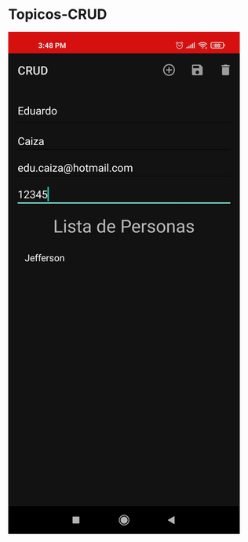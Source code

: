 # Topicos-CRUD

![ScreenShot](https://github.com/JeffersonCaiza/Topicos-CRUD/blob/main/1.jpg?raw=true)

